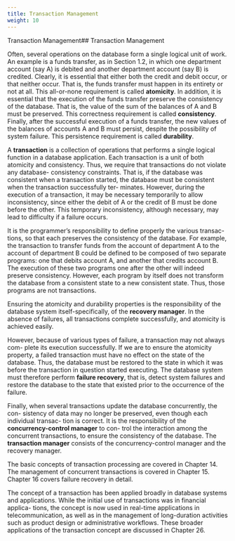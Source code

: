 ```yaml
---
title: Transaction Management
weight: 10
---
```


Transaction Management## Transaction Management

Often, several operations on the database form a single logical unit of work. An example is a funds transfer, as in Section 1.2, in which one department account (say A) is debited and another department account (say B) is credited. Clearly, it is essential that either both the credit and debit occur, or that neither occur. That is, the funds transfer must happen in its entirety or not at all. This all-or-none requirement is called **atomicity**. In addition, it is essential that the execution of the funds transfer preserve the consistency of the database. That is, the value of the sum of the balances of A and B must be preserved. This correctness requirement is called **consistency**. Finally, after the successful execution of a funds transfer, the new values of the balances of accounts A and B must persist, despite the possibility of system failure. This persistence requirement is called **durability**.

A **transaction** is a collection of operations that performs a single logical function in a database application. Each transaction is a unit of both atomicity and consistency. Thus, we require that transactions do not violate any database- consistency constraints. That is, if the database was consistent when a transaction started, the database must be consistent when the transaction successfully ter- minates. However, during the execution of a transaction, it may be necessary temporarily to allow inconsistency, since either the debit of A or the credit of B must be done before the other. This temporary inconsistency, although necessary, may lead to difficulty if a failure occurs.

It is the programmer’s responsibility to define properly the various transac- tions, so that each preserves the consistency of the database. For example, the transaction to transfer funds from the account of department A to the account of department B could be defined to be composed of two separate programs: one that debits account A, and another that credits account B. The execution of these two programs one after the other will indeed preserve consistency. However, each program by itself does not transform the database from a consistent state to a new consistent state. Thus, those programs are not transactions.

Ensuring the atomicity and durability properties is the responsibility of the database system itself-specifically, of the **recovery manager**. In the absence of failures, all transactions complete successfully, and atomicity is achieved easily.  

However, because of various types of failure, a transaction may not always com- plete its execution successfully. If we are to ensure the atomicity property, a failed transaction must have no effect on the state of the database. Thus, the database must be restored to the state in which it was before the transaction in question started executing. The database system must therefore perform **failure recovery**, that is, detect system failures and restore the database to the state that existed prior to the occurrence of the failure.

Finally, when several transactions update the database concurrently, the con- sistency of data may no longer be preserved, even though each individual transac- tion is correct. It is the responsibility of the **concurrency-control manager** to con- trol the interaction among the concurrent transactions, to ensure the consistency of the database. The **transaction manager** consists of the concurrency-control manager and the recovery manager.

The basic concepts of transaction processing are covered in Chapter 14. The management of concurrent transactions is covered in Chapter 15. Chapter 16 covers failure recovery in detail.

The concept of a transaction has been applied broadly in database systems and applications. While the initial use of transactions was in financial applica- tions, the concept is now used in real-time applications in telecommunication, as well as in the management of long-duration activities such as product design or administrative workflows. These broader applications of the transaction concept are discussed in Chapter 26.

